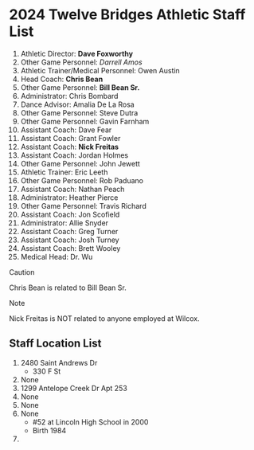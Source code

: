 # 2024 Twelve Bridges Athletic Staff List
1. Athletic Director: **Dave Foxworthy**
2. Other Game Personnel: *Darrell Amos*
3. Athletic Trainer/Medical Personnel: Owen Austin
4. Head Coach: **Chris Bean**
5. Other Game Personnel: **Bill Bean Sr.**
6. Administrator: Chris Bombard
7. Dance Advisor: Amalia De La Rosa
8. Other Game Personnel: Steve Dutra
9. Other Game Personnel: Gavin Farnham
10. Assistant Coach: Dave Fear
11. Assistant Coach: Grant Fowler
12. Assistant Coach: **Nick Freitas**
13. Assistant Coach: Jordan Holmes
14. Other Game Personnel: John Jewett
15. Athletic Trainer: Eric Leeth
16. Other Game Personnel: Rob Paduano
17. Assistant Coach: Nathan Peach
18. Administrator: Heather Pierce
19. Other Game Personnel: Travis Richard
20. Assistant Coach: Jon Scofield
21. Administrator: Allie Snyder
22. Assistant Coach: Greg Turner
23. Assistant Coach: Josh Turney
24. Assistant Coach: Brett Wooley
25. Medical Head: Dr. Wu
> [!CAUTION]
> Chris Bean is related to Bill Bean Sr.

> [!NOTE]
> Nick Freitas is NOT related to anyone employed at Wilcox.
## Staff Location List
1. 2480 Saint Andrews Dr
    - 330 F St
2. None
3. 1299 Antelope Creek Dr Apt 253
4. None
5. None
6. None
    - #52 at Lincoln High School in 2000
    - Birth 1984
7. 